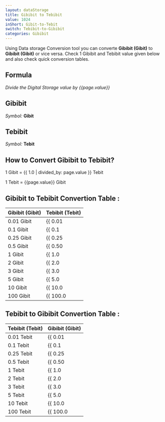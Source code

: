 ```yaml
---
layout: dataStorage
title: Gibibit to Tebibit
value: 1024
inShort: Gibit-to-Tebit
switch: Tebibit-to-Gibibit
categories: Gibibit
---
```


Using Data storage Conversion tool you can converte **Gibibit (Gibit)** to **Gibibit (Gibit)** or vice versa. Check 1 Gibibit and Tebibit value given below and also check quick conversion tables.

## Formula
*Divide the Digital Storage value by {{page.value}}*

## Gibibit
*Symbol:* **Gibit**

## Tebibit
*Symbol:* **Tebit**

## How to Convert Gibibit to Tebibit?

1 Gibit = {{ 1.0 | divided_by: page.value }} Tebit

1 Tebit = {{page.value}} Gibit


## Gibibit to Tebibit Convertion Table :

| Gibibit (Gibit) | Tebibit (Tebit) |
| ---- | ---- |
| 0.01 Gibit | {{ 0.01 | divided_by: page.value | round: 12 }} Tebit |
| 0.1 Gibit | {{ 0.1 | divided_by: page.value | round: 12 }} Tebit |
| 0.25 Gibit | {{ 0.25 | divided_by: page.value | round: 12 }} Tebit |
| 0.5 Gibit | {{ 0.50 | divided_by: page.value | round: 12 }} Tebit |
| 1 Gibit | {{ 1.0 | divided_by: page.value | round: 12 }} Tebit |
| 2 Gibit | {{ 2.0 | divided_by: page.value | round: 12 }} Tebit |
| 3 Gibit | {{ 3.0 | divided_by: page.value | round: 12 }} Tebit |
| 5 Gibit | {{ 5.0 | divided_by: page.value | round: 12 }} Tebit |
| 10 Gibit | {{ 10.0 | divided_by: page.value | round: 12 }} Tebit |
| 100 Gibit | {{ 100.0 | divided_by: page.value | round: 12 }} Tebit |

## Tebibit to Gibibit Convertion Table :

| Tebibit (Tebit) | Gibibit (Gibit) |
| ---- | ---- |
| 0.01 Tebit | {{ 0.01 | times: page.value | round: 12 }} Gibit |
| 0.1 Tebit | {{ 0.1 | times: page.value | round: 12 }} Gibit |
| 0.25 Tebit | {{ 0.25 | times: page.value | round: 12 }} Gibit |
| 0.5 Tebit | {{ 0.50 | times: page.value | round: 12 }} Gibit |
| 1 Tebit | {{ 1.0 | times: page.value | round: 12 }} Gibit |
| 2 Tebit | {{ 2.0 | times: page.value | round: 12 }} Gibit |
| 3 Tebit | {{ 3.0 | times: page.value | round: 12 }} Gibit |
| 5 Tebit | {{ 5.0 | times: page.value | round: 12 }} Gibit |
| 10 Tebit | {{ 10.0 | times: page.value | round: 12 }} Gibit |
| 100 Tebit | {{ 100.0 | times: page.value | round: 12 }} Gibit |


<script>
document.getElementById('selectInput')[11].selected = true
document.getElementById('selectOutput')[15].selected = true
</script>

